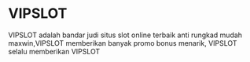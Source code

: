 # VIPSLOT
VIPSLOT adalah bandar judi situs slot online terbaik anti rungkad mudah maxwin,VIPSLOT memberikan banyak promo bonus menarik, VIPSLOT selalu memberikan VIPSLOT
